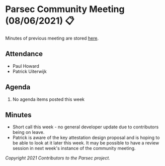 # Parsec Community Meeting (08/06/2021) 📋

Minutes of previous meeting are stored
[here](https://github.com/parallaxsecond/community/tree/main/minutes).

## Attendance

- Paul Howard
- Patrick Uiterwijk

## Agenda

1. No agenda items posted this week

## Minutes

- Short call this week - no general developer update due to contributors being on leave.
- Patrick is aware of the key attestation design proposal and is hoping to be able to look at it
   later this week. It may be possible to have a review session in next week's instance of the
   community meeting.

*Copyright 2021 Contributors to the Parsec project.*
